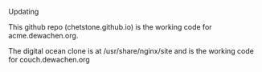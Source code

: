 Updating

This github repo (chetstone.github.io) is the working code for acme.dewachen.org.

The digital ocean clone is at /usr/share/nginx/site and is the working code
for couch.dewachen.org
